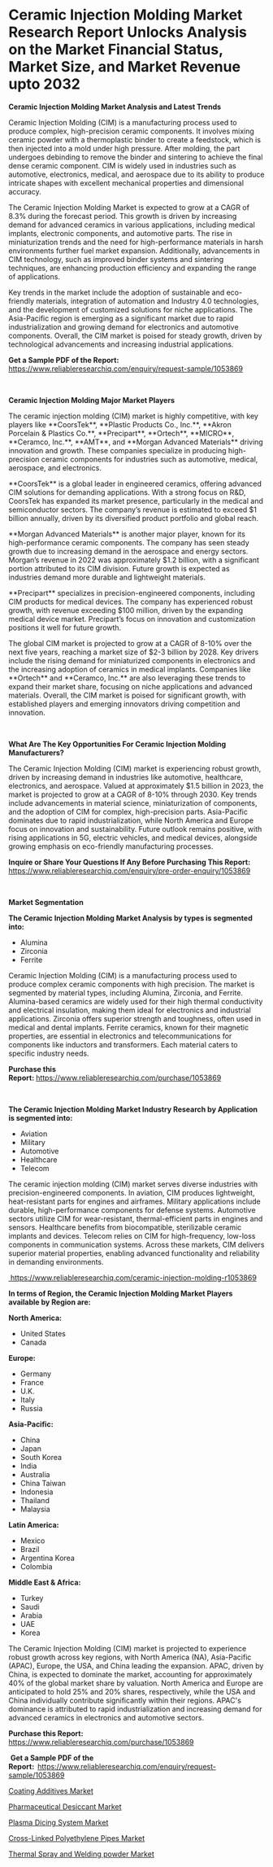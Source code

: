 <p><h1>Ceramic Injection Molding Market Research Report Unlocks Analysis on the Market Financial Status, Market Size, and Market Revenue upto 2032</h1></p><p><strong>Ceramic Injection Molding Market Analysis and Latest Trends</strong></p>
<p><p>Ceramic Injection Molding (CIM) is a manufacturing process used to produce complex, high-precision ceramic components. It involves mixing ceramic powder with a thermoplastic binder to create a feedstock, which is then injected into a mold under high pressure. After molding, the part undergoes debinding to remove the binder and sintering to achieve the final dense ceramic component. CIM is widely used in industries such as automotive, electronics, medical, and aerospace due to its ability to produce intricate shapes with excellent mechanical properties and dimensional accuracy.</p><p>The Ceramic Injection Molding Market is expected to grow at a CAGR of 8.3% during the forecast period. This growth is driven by increasing demand for advanced ceramics in various applications, including medical implants, electronic components, and automotive parts. The rise in miniaturization trends and the need for high-performance materials in harsh environments further fuel market expansion. Additionally, advancements in CIM technology, such as improved binder systems and sintering techniques, are enhancing production efficiency and expanding the range of applications.</p><p>Key trends in the market include the adoption of sustainable and eco-friendly materials, integration of automation and Industry 4.0 technologies, and the development of customized solutions for niche applications. The Asia-Pacific region is emerging as a significant market due to rapid industrialization and growing demand for electronics and automotive components. Overall, the CIM market is poised for steady growth, driven by technological advancements and increasing industrial applications.</p></p>
<p><strong>Get a Sample PDF of the Report:&nbsp;</strong> <a href="https://www.reliableresearchiq.com/enquiry/request-sample/1053869?utm_campaign=1137&utm_medium=2&utm_source=Github&utm_content=ia&utm_term=25012025&utm_id=ceramic-injection-molding">https://www.reliableresearchiq.com/enquiry/request-sample/1053869</a></p>
<p>&nbsp;</p>
<p><strong>Ceramic Injection Molding Major Market Players</strong></p>
<p><p>The ceramic injection molding (CIM) market is highly competitive, with key players like **CoorsTek**, **Plastic Products Co., Inc.**, **Akron Porcelain & Plastics Co.**, **Precipart**, **Ortech**, **MICRO**, **Ceramco, Inc.**, **AMT**, and **Morgan Advanced Materials** driving innovation and growth. These companies specialize in producing high-precision ceramic components for industries such as automotive, medical, aerospace, and electronics.</p><p>**CoorsTek** is a global leader in engineered ceramics, offering advanced CIM solutions for demanding applications. With a strong focus on R&D, CoorsTek has expanded its market presence, particularly in the medical and semiconductor sectors. The company’s revenue is estimated to exceed $1 billion annually, driven by its diversified product portfolio and global reach.</p><p>**Morgan Advanced Materials** is another major player, known for its high-performance ceramic components. The company has seen steady growth due to increasing demand in the aerospace and energy sectors. Morgan’s revenue in 2022 was approximately $1.2 billion, with a significant portion attributed to its CIM division. Future growth is expected as industries demand more durable and lightweight materials.</p><p>**Precipart** specializes in precision-engineered components, including CIM products for medical devices. The company has experienced robust growth, with revenue exceeding $100 million, driven by the expanding medical device market. Precipart’s focus on innovation and customization positions it well for future growth.</p><p>The global CIM market is projected to grow at a CAGR of 8-10% over the next five years, reaching a market size of $2-3 billion by 2028. Key drivers include the rising demand for miniaturized components in electronics and the increasing adoption of ceramics in medical implants. Companies like **Ortech** and **Ceramco, Inc.** are also leveraging these trends to expand their market share, focusing on niche applications and advanced materials. Overall, the CIM market is poised for significant growth, with established players and emerging innovators driving competition and innovation.</p></p>
<p>&nbsp;</p>
<p><strong>What Are The Key Opportunities For Ceramic Injection Molding Manufacturers?</strong></p>
<p><p>The Ceramic Injection Molding (CIM) market is experiencing robust growth, driven by increasing demand in industries like automotive, healthcare, electronics, and aerospace. Valued at approximately $1.5 billion in 2023, the market is projected to grow at a CAGR of 8-10% through 2030. Key trends include advancements in material science, miniaturization of components, and the adoption of CIM for complex, high-precision parts. Asia-Pacific dominates due to rapid industrialization, while North America and Europe focus on innovation and sustainability. Future outlook remains positive, with rising applications in 5G, electric vehicles, and medical devices, alongside growing emphasis on eco-friendly manufacturing processes.</p></p>
<p><strong>Inquire or Share Your Questions If Any Before Purchasing This Report:</strong> <a href="https://www.reliableresearchiq.com/enquiry/pre-order-enquiry/1053869?utm_campaign=1137&utm_medium=2&utm_source=Github&utm_content=ia&utm_term=25012025&utm_id=ceramic-injection-molding">https://www.reliableresearchiq.com/enquiry/pre-order-enquiry/1053869</a></p>
<p>&nbsp;</p>
<p><strong>Market Segmentation</strong></p>
<p><strong>The Ceramic Injection Molding Market Analysis by types is segmented into:</strong></p>
<p><ul><li>Alumina</li><li>Zirconia</li><li>Ferrite</li></ul></p>
<p><p>Ceramic Injection Molding (CIM) is a manufacturing process used to produce complex ceramic components with high precision. The market is segmented by material types, including Alumina, Zirconia, and Ferrite. Alumina-based ceramics are widely used for their high thermal conductivity and electrical insulation, making them ideal for electronics and industrial applications. Zirconia offers superior strength and toughness, often used in medical and dental implants. Ferrite ceramics, known for their magnetic properties, are essential in electronics and telecommunications for components like inductors and transformers. Each material caters to specific industry needs.</p></p>
<p><strong>Purchase this Report:&nbsp;</strong><a href="https://www.reliableresearchiq.com/purchase/1053869?utm_campaign=1137&utm_medium=2&utm_source=Github&utm_content=ia&utm_term=25012025&utm_id=ceramic-injection-molding">https://www.reliableresearchiq.com/purchase/1053869</a></p>
<p>&nbsp;</p>
<p><strong>The Ceramic Injection Molding Market Industry Research by Application is segmented into:</strong></p>
<p><ul><li>Aviation</li><li>Military</li><li>Automotive</li><li>Healthcare</li><li>Telecom</li></ul></p>
<p><p>The ceramic injection molding (CIM) market serves diverse industries with precision-engineered components. In aviation, CIM produces lightweight, heat-resistant parts for engines and airframes. Military applications include durable, high-performance components for defense systems. Automotive sectors utilize CIM for wear-resistant, thermal-efficient parts in engines and sensors. Healthcare benefits from biocompatible, sterilizable ceramic implants and devices. Telecom relies on CIM for high-frequency, low-loss components in communication systems. Across these markets, CIM delivers superior material properties, enabling advanced functionality and reliability in demanding environments.</p></p>
<p><a href="https://www.reliableresearchiq.com/ceramic-injection-molding-r1053869?utm_campaign=1137&utm_medium=2&utm_source=Github&utm_content=ia&utm_term=25012025&utm_id=ceramic-injection-molding">&nbsp;https://www.reliableresearchiq.com/ceramic-injection-molding-r1053869</a></p>
<p><strong>In terms of Region, the Ceramic Injection Molding Market Players available by Region are:</strong></p>
<p>
    <p> <strong> North America: </strong>
        <ul>
            <li>United States</li>
            <li>Canada</li>
        </ul>
        </p> 
    <p> <strong> Europe: </strong>
        <ul>
            <li>Germany</li>
            <li>France</li>
            <li>U.K.</li>
            <li>Italy</li>
            <li>Russia</li>
        </ul>
        </p> 
    <p> <strong> Asia-Pacific: </strong>
        <ul>
            <li>China</li>
            <li>Japan</li>
            <li>South Korea</li>
            <li>India</li>
            <li>Australia</li>
            <li>China Taiwan</li>
            <li>Indonesia</li>
            <li>Thailand</li>
            <li>Malaysia</li>
        </ul>
        </p> 
    <p> <strong> Latin America: </strong>
        <ul>
            <li>Mexico</li>
            <li>Brazil</li>
            <li>Argentina Korea</li>
            <li>Colombia</li>
        </ul>
        </p> 
    <p> <strong> Middle East & Africa: </strong>
        <ul>
            <li>Turkey</li>
            <li>Saudi</li>
            <li>Arabia</li>
            <li>UAE</li>
            <li>Korea</li>
        </ul>
    </p>
    </p>
<p><p>The Ceramic Injection Molding (CIM) market is projected to experience robust growth across key regions, with North America (NA), Asia-Pacific (APAC), Europe, the USA, and China leading the expansion. APAC, driven by China, is expected to dominate the market, accounting for approximately 40% of the global market share by valuation. North America and Europe are anticipated to hold 25% and 20% shares, respectively, while the USA and China individually contribute significantly within their regions. APAC's dominance is attributed to rapid industrialization and increasing demand for advanced ceramics in electronics and automotive sectors.</p></p>
<p><strong>Purchase this Report: </strong><a href="https://www.reliableresearchiq.com/purchase/1053869?utm_campaign=1137&utm_medium=2&utm_source=Github&utm_content=ia&utm_term=25012025&utm_id=ceramic-injection-molding">https://www.reliableresearchiq.com/purchase/1053869</a></p>
<p>&nbsp;<strong>Get a Sample PDF of the Report:&nbsp;&nbsp;</strong><a href="https://www.reliableresearchiq.com/enquiry/request-sample/1053869?utm_campaign=1137&utm_medium=2&utm_source=Github&utm_content=ia&utm_term=25012025&utm_id=ceramic-injection-molding">https://www.reliableresearchiq.com/enquiry/request-sample/1053869</a></p>
<p><strong></strong></p>
<p><p><a href="https://github.com/katonmarti489/Market-Research-Report-List-1/blob/main/coating-additives-market.md?utm_campaign=1137&utm_medium=2&utm_source=Github&utm_content=ia&utm_term=25012025&utm_id=ceramic-injection-molding">Coating Additives Market</a></p><p><a href="https://github.com/lisaeichler20775/Market-Research-Report-List-1/blob/main/pharmaceutical-desiccant-market.md?utm_campaign=1137&utm_medium=2&utm_source=Github&utm_content=ia&utm_term=25012025&utm_id=ceramic-injection-molding">Pharmaceutical Desiccant Market</a></p><p><a href="https://www.linkedin.com/pulse/strategic-market-insights-global-plasma-dicing-system-rdg3f?utm_campaign=1137&utm_medium=2&utm_source=Github&utm_content=ia&utm_term=25012025&utm_id=ceramic-injection-molding">Plasma Dicing System Market</a></p><p><a href="https://www.linkedin.com/pulse/cross-linked-polyethylene-pipes-market-size-types-share-n1h5c?utm_campaign=1137&utm_medium=2&utm_source=Github&utm_content=ia&utm_term=25012025&utm_id=ceramic-injection-molding">Cross-Linked Polyethylene Pipes Market</a></p><p><a href="https://www.linkedin.com/pulse/thermal-spray-welding-powder-market-research-report-nfurc?utm_campaign=1137&utm_medium=2&utm_source=Github&utm_content=ia&utm_term=25012025&utm_id=ceramic-injection-molding">Thermal Spray and Welding powder Market</a></p></p>